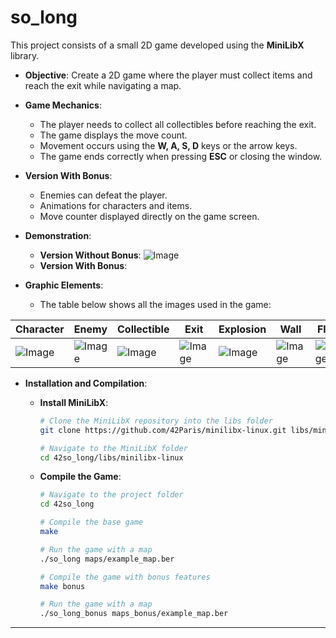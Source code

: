 # so_long

This project consists of a small 2D game developed using the **MiniLibX** library.

- **Objective**: Create a 2D game where the player must collect items and reach the exit while navigating a map.
- **Game Mechanics**:
  - The player needs to collect all collectibles before reaching the exit.
  - The game displays the move count.
  - Movement occurs using the **W, A, S, D** keys or the arrow keys.
  - The game ends correctly when pressing **ESC** or closing the window.
- **Version With Bonus**:
  - Enemies can defeat the player.
  - Animations for characters and items.
  - Move counter displayed directly on the game screen.

- **Demonstration**:
  - **Version Without Bonus**:
    ![Image](https://github.com/user-attachments/assets/2400dd41-7305-4377-a52f-55f22344e514)
  - **Version With Bonus**:
    
    
- **Graphic Elements**:
  - The table below shows all the images used in the game:

<div align="center">

  | Character | Enemy | Collectible | Exit | Explosion | Wall | Floor |
  |-----------|-------|-------------|------|-----------|------|-------|
  | ![Image](https://github.com/user-attachments/assets/337a5a60-af49-4a24-8bf2-7c9722c56791) | ![Image](https://github.com/user-attachments/assets/4b118944-a70c-4e5a-90f4-62b12fbc772a) | ![Image](https://github.com/user-attachments/assets/88f1dfe9-4676-4622-b52b-f127a3eecb46) | ![Image](https://github.com/user-attachments/assets/a61be625-d8ad-4dff-9f01-f454aa648dfa) | ![Image](https://github.com/user-attachments/assets/684743c0-6ce3-4954-a14e-0d28add3db4a) | ![Image](https://github.com/user-attachments/assets/eba7d8e0-17ff-458b-9bfb-64d2ed364e99) | ![Image](https://github.com/user-attachments/assets/4ec4d4e8-ea92-4201-b541-005adfc996be) |

</div>

- **Installation and Compilation**:
  - **Install MiniLibX**:
    ```bash
    # Clone the MiniLibX repository into the libs folder
    git clone https://github.com/42Paris/minilibx-linux.git libs/minilibx-linux

    # Navigate to the MiniLibX folder
    cd 42so_long/libs/minilibx-linux
    ```

  - **Compile the Game**:
    ```bash
    # Navigate to the project folder
    cd 42so_long

    # Compile the base game
    make

    # Run the game with a map
    ./so_long maps/example_map.ber

    # Compile the game with bonus features
    make bonus

    # Run the game with a map
    ./so_long_bonus maps_bonus/example_map.ber
    ```

---

